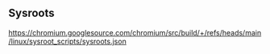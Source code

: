 ## Sysroots

https://chromium.googlesource.com/chromium/src/build/+/refs/heads/main/linux/sysroot_scripts/sysroots.json